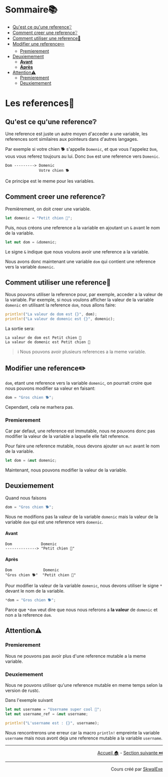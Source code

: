 # Sommaire📚

- [Qu'est ce qu'une reference❔](#quest-ce-quune-reference)
- [Comment creer une reference❔](#comment-creer-une-reference)
- [Comment utiliser une reference🤹](#comment-utiliser-une-reference)
- [Modifier une reference✏️](#modifier-une-reference️)
  - [Premierement](#premierement)
- [Deuxiemement](#deuxiemement)
    - [**Avant**](#avant)
    - [**Après**](#après)
- [Attention⚠️](#attention️)
  - [Premierement](#premierement-1)
  - [Deuxiemement](#deuxiemement-1)


# Les references🔗

## Qu'est ce qu'une reference❔

Une reference est juste un autre moyen d'acceder a une variable, les references sont similaires aux pointeurs dans d'autres langages.

Par exemple si votre chien 🐕 s'appelle `Domenic`, et que vous l'appelez `Dom`, vous vous referez toujours au lui. Donc `Dom` est une reference vers `Domenic`.

```
Dom ---------> Domenic
               Votre chien 🐕
```

Ce principe est le meme pour les variables.

## Comment creer une reference❔

Premièrement, on doit creer une variable.

```rust
let domenic = "Petit chien 🐶";
```

Puis, nous créons une reference a la variable en ajoutant un `&` avant le nom de la variable.

```rust
let mut dom = &domenic;
```

Le signe `&` indique que nous voulons avoir une reference a la variable.

Nous avons donc maintenant une variable `dom` qui contient une reference vers la variable `domenic`.

## Comment utiliser une reference🤹

Nous pouvons utiliser la reference pour, par exemple, acceder a la valeur de la variable.
Par exemple, si nous voulons afficher la valeur de la variable `domenic` en utilisant la reference `dom`, nous allons faire:

```rust
println!("La valeur de dom est {}", dom);
println!("La valeur de domenic est {}", domenic);
```

La sortie sera:

```
La valeur de dom est Petit chien 🐶
La valeur de domenic est Petit chien 🐶
```

> ℹ️ Nous pouvons avoir plusieurs references a la meme variable.

## Modifier une reference✏️

`dom`, etant une reference vers la variable `domenic`, on pourrait croire que nous pouvons modifier sa valeur en faisant:

```rust
dom = "Gros chien 🐕";
```

Cependant, cela ne marhera pas.

### Premierement

Car par defaut, une reference est immutable, nous ne pouvons donc pas modifier la valeur de la variable a laquelle elle fait reference.

Pour faire une reference mutable, nous devons ajouter un `mut` avant le nom de la variable.

```rust
let dom = &mut domenic;
```

Maintenant, nous pouvons modifier la valeur de la variable.

## Deuxiemement

Quand nous faisons 

```rust
dom = "Gros chien 🐕";
```

Nous ne modifions pas la valeur de la variable `domenic` mais la valeur de la variable `dom` qui est une reference vers `domenic`.

#### **Avant**

```
Dom             Domenic
--------------> "Petit chien 🐶"
```

#### **Après**

```
Dom              Domenic
"Gros chien 🐕"  "Petit chien 🐶"
```

Pour modifier la valeur de la variable `domenic`, nous devons utiliser le signe `*` devant le nom de la variable.

```rust
*dom = "Gros chien 🐕";
```

Parce que `*dom` veut dire que nous nous referons a **la valeur** de `domenic` et non a la reference `dom`.

## Attention⚠️

### Premierement

Nous ne pouvons pas avoir plus d'une reference mutable a la meme variable.

### Deuxiemement

Nous ne pouvons utiliser qu'une reference mutable en meme temps selon la version de rustc.

Dans l'exemple suivant

```rust
let mut username = "Username super cool 💪";
let mut username_ref = &mut username;

println!("L'username est : {}", username);
```

Nous rencontrerons une erreur car la macro `println!` empreinte la variable `username` mais nous avont deja une reference mutable a la variable `username`.

---

<p align="right"><a href="https://skwalexe.github.io/apprendre-rust/">Accueil 🏠</a> - <a href="../les-structs">Section suivante ⏭️</a></p>

---

<p align="right">Cours créé par <a href="https://github.com/SkwalExe/" target="_blank">SkwalExe</a></p>